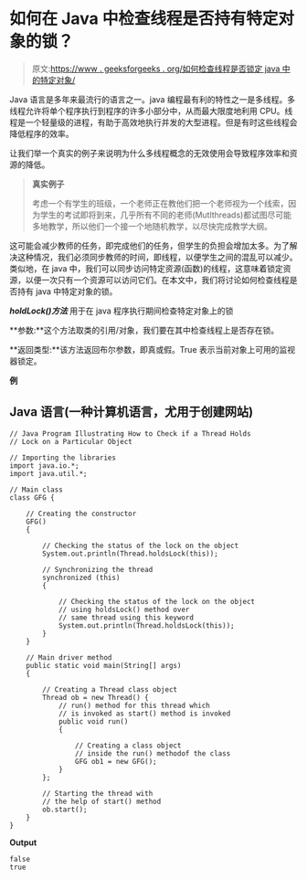 # 如何在 Java 中检查线程是否持有特定对象的锁？

> 原文:[https://www . geeksforgeeks . org/如何检查线程是否锁定 java 中的特定对象/](https://www.geeksforgeeks.org/how-to-check-if-a-thread-holds-lock-on-a-particular-object-in-java/)

Java 语言是多年来最流行的语言之一。java 编程最有利的特性之一是多线程。多线程允许将单个程序执行到程序的许多小部分中，从而最大限度地利用 CPU。线程是一个轻量级的进程，有助于高效地执行并发的大型进程。但是有时这些线程会降低程序的效率。

让我们举一个真实的例子来说明为什么多线程概念的无效使用会导致程序效率和资源的降低。

> **真实例子**
> 
> 考虑一个有学生的班级，一个老师正在教他们把一个老师视为一个线索，因为学生的考试即将到来，几乎所有不同的老师(Mutlthreads)都试图尽可能多地教学，所以他们一个接一个地随机教学，以尽快完成教学大纲。

这可能会减少教师的任务，即完成他们的任务，但学生的负担会增加太多。为了解决这种情况，我们必须同步教师的时间，即线程，以便学生之间的混乱可以减少。类似地，在 java 中，我们可以同步访问特定资源(函数)的线程，这意味着锁定资源，以便一次只有一个资源可以访问它们。在本文中，我们将讨论如何检查线程是否持有 java 中特定对象的锁。

***holdLock()方法*** 用于在 java 程序执行期间检查特定对象上的锁

**参数:**这个方法取类的引用/对象，我们要在其中检查线程上是否存在锁。

**返回类型:**该方法返回布尔参数，即真或假。True 表示当前对象上可用的监视器锁定。

**例**

## Java 语言(一种计算机语言，尤用于创建网站)

```
// Java Program Illustrating How to Check if a Thread Holds
// Lock on a Particular Object

// Importing the libraries
import java.io.*;
import java.util.*;

// Main class
class GFG {

    // Creating the constructor
    GFG()
    {

        // Checking the status of the lock on the object
        System.out.println(Thread.holdsLock(this));

        // Synchronizing the thread
        synchronized (this)
        {

            // Checking the status of the lock on the object
            // using holdsLock() method over
            // same thread using this keyword
            System.out.println(Thread.holdsLock(this));
        }
    }

    // Main driver method
    public static void main(String[] args)
    {

        // Creating a Thread class object
        Thread ob = new Thread() {
            // run() method for this thread which
            // is invoked as start() method is invoked
            public void run()
            {

                // Creating a class object
                // inside the run() methodof the class
                GFG ob1 = new GFG();
            }
        };

        // Starting the thread with
        // the help of start() method
        ob.start();
    }
}
```

**Output**

```
false
true
```